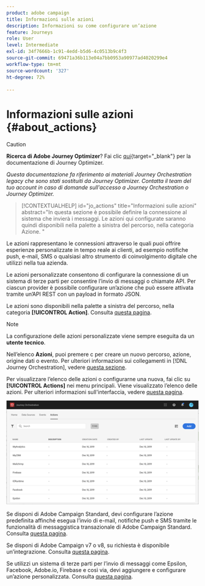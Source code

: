 ```yaml
---
product: adobe campaign
title: Informazioni sulle azioni
description: Informazioni su come configurare un’azione
feature: Journeys
role: User
level: Intermediate
exl-id: 34f7666b-1c91-4edd-b5d6-4c0513b9c4f3
source-git-commit: 69471a36b113e04a7bb0953a90977ad4020299e4
workflow-type: tm+mt
source-wordcount: '327'
ht-degree: 72%

---
```


# Informazioni sulle azioni {#about_actions}


>[!CAUTION]
>
>**Ricerca di Adobe Journey Optimizer**? Fai clic [qui](https://experienceleague.adobe.com/it/docs/journey-optimizer/using/ajo-home){target="_blank"} per la documentazione di Journey Optimizer.
>
>
>_Questa documentazione fa riferimento ai materiali Journey Orchestration legacy che sono stati sostituiti da Journey Optimizer. Contatta il team del tuo account in caso di domande sull&#39;accesso a Journey Orchestration o Journey Optimizer._


>[!CONTEXTUALHELP]
>id="jo_actions"
>title="Informazioni sulle azioni"
>abstract="In questa sezione è possibile definire la connessione al sistema che invierà i messaggi. Le azioni qui configurate saranno quindi disponibili nella palette a sinistra del percorso, nella categoria Azione. "

Le azioni rappresentano le connessioni attraverso le quali puoi offrire esperienze personalizzate in tempo reale ai clienti, ad esempio notifiche push, e-mail, SMS o qualsiasi altro strumento di coinvolgimento digitale che utilizzi nella tua azienda.

Le azioni personalizzate consentono di configurare la connessione di un sistema di terze parti per consentire l’invio di messaggi o chiamate API. Per ciascun provider è possibile configurare un’azione che può essere attivata tramite un’API REST con un payload in formato JSON.

Le azioni sono disponibili nella palette a sinistra del percorso, nella categoria **[!UICONTROL Action]**. Consulta [questa pagina](../building-journeys/about-action-activities.md).

>[!NOTE]
>
>La configurazione delle azioni personalizzate viene sempre eseguita da un **utente tecnico**.

Nell’elenco **Azioni**, puoi premere c per creare un nuovo percorso, azione, origine dati o evento. Per ulteriori informazioni sui collegamenti in [!DNL Journey Orchestration], vedere [questa sezione](../about/user-interface.md#section_ksq_zr1_ffb).

Per visualizzare l’elenco delle azioni o configurarne una nuova, fai clic su **[!UICONTROL Actions]** nei menu principali. Viene visualizzato l’elenco delle azioni. Per ulteriori informazioni sull&#39;interfaccia, vedere [questa pagina](../about/user-interface.md).

![](../assets/custom1.png)

Se disponi di Adobe Campaign Standard, devi configurare l’azione predefinita affinché esegua l’invio di e-mail, notifiche push e SMS tramite le funzionalità di messaggistica transazionale di Adobe Campaign Standard. Consulta [questa pagina](../action/working-with-adobe-campaign.md).

Se disponi di Adobe Campaign v7 o v8, su richiesta è disponibile un’integrazione. Consulta [questa pagina](../action/acc-action.md).

Se utilizzi un sistema di terze parti per l’invio di messaggi come Epsilon, Facebook, Adobe.io, Firebase e così via, devi aggiungere e configurare un’azione personalizzata. Consulta [questa pagina](../action/about-custom-action-configuration.md).

